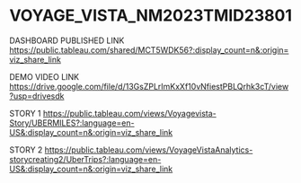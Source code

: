 # VOYAGE_VISTA_NM2023TMID23801
DASHBOARD PUBLISHED LINK
https://public.tableau.com/shared/MCT5WDK56?:display_count=n&:origin=viz_share_link

DEMO VIDEO LINK
https://drive.google.com/file/d/13GsZPLrImKxXf10vNfiestPBLQrhk3cT/view?usp=drivesdk

STORY 1
https://public.tableau.com/views/Voyagevista-Story/UBERMILES?:language=en-US&:display_count=n&:origin=viz_share_link

STORY 2
https://public.tableau.com/views/VoyageVistaAnalytics-storycreating2/UberTrips?:language=en-US&:display_count=n&:origin=viz_share_link
